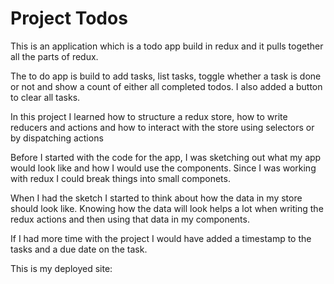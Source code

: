 # Project Todos

This is an application which is a todo app build in redux and it pulls together all the parts of redux.

The to do app is build to add tasks, list tasks, toggle whether a task is done or not and show a count of either all completed todos. I also added a button to clear all tasks.

In this project I learned how to structure a redux store, how to write reducers and actions and how to interact with the store using selectors or by dispatching actions

Before I started with the code for the app, I was sketching out what my app would look like and how I would use the components. Since I was working with redux I could break things into small componets.

When I had the sketch I started to think about how the data in my store should look like. Knowing how the data will look helps a lot when writing the redux actions and then using that data in my components.

If I had more time with the project I would have added a timestamp to the tasks and a due date on the task.

This is my deployed site:

